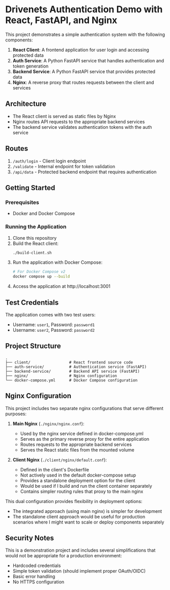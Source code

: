 # Drivenets Authentication Demo with React, FastAPI, and Nginx

This project demonstrates a simple authentication system with the following components:

1. **React Client**: A frontend application for user login and accessing protected data
2. **Auth Service**: A Python FastAPI service that handles authentication and token generation
3. **Backend Service**: A Python FastAPI service that provides protected data
4. **Nginx**: A reverse proxy that routes requests between the client and services

## Architecture

- The React client is served as static files by Nginx
- Nginx routes API requests to the appropriate backend services
- The backend service validates authentication tokens with the auth service

## Routes

1. `/auth/login` - Client login endpoint
2. `/validate` - Internal endpoint for token validation
3. `/api/data` - Protected backend endpoint that requires authentication

## Getting Started

### Prerequisites

- Docker and Docker Compose 

### Running the Application

1. Clone this repository
2. Build the React client:
   ```bash
   ./build-client.sh
   ```
3. Run the application with Docker Compose:
   ```bash
   # For Docker Compose v2 
   docker compose up --build
   ```
4. Access the application at http://localhost:3001 

## Test Credentials

The application comes with two test users:

- Username: `user1`, Password: `password1`
- Username: `user2`, Password: `password2`

## Project Structure

```
.
├── client/                 # React frontend source code
├── auth-service/           # Authentication service (FastAPI)
├── backend-service/        # Backend API service (FastAPI)
├── nginx/                  # Nginx configuration
└── docker-compose.yml      # Docker Compose configuration
```

## Nginx Configuration

This project includes two separate nginx configurations that serve different purposes:

1. **Main Nginx** (`./nginx/nginx.conf`):
   - Used by the nginx service defined in docker-compose.yml
   - Serves as the primary reverse proxy for the entire application
   - Routes requests to the appropriate backend services
   - Serves the React static files from the mounted volume

2. **Client Nginx** (`./client/nginx/default.conf`):
   - Defined in the client's Dockerfile
   - Not actively used in the default docker-compose setup
   - Provides a standalone deployment option for the client
   - Would be used if I build and run the client container separately
   - Contains simpler routing rules that proxy to the main nginx

This dual configuration provides flexibility in deployment options:
- The integrated approach (using main nginx) is simpler for development
- The standalone client approach would be useful for production scenarios where I might want to scale or deploy components separately


## Security Notes

This is a demonstration project and includes several simplifications that would not be appropriate for a production environment:

- Hardcoded credentials 
- Simple token validation (should implement proper OAuth/OIDC)
- Basic error handling
- No HTTPS configuration

